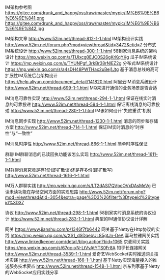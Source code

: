 IM架构参考图
https://gitee.com/drunk_and_happy/oss/raw/master/mypic/IM%E6%9E%B6%E6%9E%841.png
https://gitee.com/drunk_and_happy/oss/raw/master/mypic/IM%E6%9E%B6%E6%9E%842.jpg

IM架构文章
http://www.52im.net/thread-812-1-1.html  IM架构设计实践
http://www.52im.net/forum.php?mod=viewthread&tid=3472&ctid=7 分布式IM系统设计
http://www.52im.net/thread-300-1-1.html 58到家消息系统的架构设计
https://mp.weixin.qq.com/s/TUIxcg0EJC0S26gKrKqYKg 瓜子IM系统设计
https://mp.weixin.qq.com/s/TYUNPgf_3rkBr38rNlEZ2g 分布式IM系统设计
https://mp.weixin.qq.com/s/a4sDH48PWTHax2uBej1Jtg 基于消息总线的高可扩展性IM系统后台架构设计
https://help.aliyun.com/document_detail/141820.html 阿里云IM消息系统设计
http://www.52im.net/thread-699-1-1.html MQ来进行通信的业务场景是否合适

IM消息可靠性实现
http://www.52im.net/thread-294-1-1.html 保证在线实时消息的可靠投递
http://www.52im.net/thread-594-1-1.html 保证离线消息的可靠投递
http://www.52im.net/thread-280-1-1.html IM该如何设计“失败重试”机制

IM消息同步实现
http://www.52im.net/thread-1230-1-1.html  消息的同步和存储方案
http://www.52im.net/thread-714-1-1.html  保证IM实时消息的“时序性”与“一致性”

IM消息时序性
http://www.52im.net/thread-866-1-1.html 简单时序性保证

群聊
IM群聊消息的已读回执功能该怎么实现
http://www.52im.net/thread-1611-1-1.html

IM群聊消息究竟是存1份(即扩散读)还是存多份(即扩散写)
http://www.52im.net/thread-1616-1-1.html

IM万人群聊实践
http://mp.weixin.qq.com/s/LT2dASI7QVpcOVxDAsMeVg
已读未读功能在存储空间方面的实现思路
http://www.52im.net/forum.php?mod=viewthread&tid=3054&extra=page%3D3%26filter%3Dtypeid%26typeid%3D37

协议
http://www.52im.net/thread-298-1-1.html 58到家实时消息系统的协议设计
http://www.52im.net/thread-283-1-1.html 典型的IM通信协议设计详解

网关
https://www.jianshu.com/p/1346f7fb6442 网关基于Netty在Http协议的实践
https://mp.weixin.qq.com/s/XS1_dSDqebUL85gtJn-DeA 喜马拉雅网关实践
http://www.linkedkeeper.com/detail/blog.action?bid=1065  京麦网关实践
https://mp.weixin.qq.com/s/67qc-xN-LtVvAtYTS0Fr8A 知乎长连接网关
http://www.52im.net/thread-3539-1-1.html 爱奇艺WebSocket实时推送网关技术实践
http://www.52im.net/thread-166-1-1.html 基于Netty实现海量接入的推送服务技术要点
http://www.52im.net/thread-1548-1-1.html 京东到家基于Netty的WebSocket应用实践分享